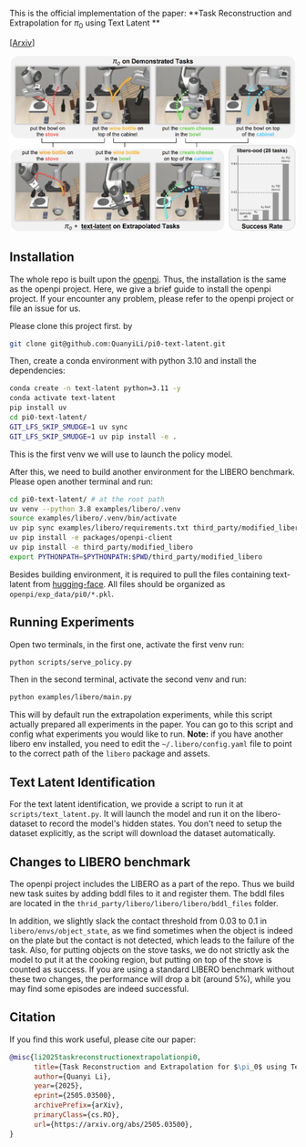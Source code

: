 This is the official implementation of the paper: **Task Reconstruction and Extrapolation for $\pi_0$ using Text Latent
**

[[Arxiv](https://arxiv.org/pdf/2505.03500)]

![img.png](img.png)

## Installation

The whole repo is built upon the [openpi](https://github.com/Physical-Intelligence/openpi). Thus, the
installation is the same as the openpi project.
Here, we give a brief guide to install the openpi project.
If your encounter any problem, please refer to the openpi project or file an issue for us.

Please clone this project first.
by

```bash
git clone git@github.com:QuanyiLi/pi0-text-latent.git
````

Then, create a conda environment with python 3.10 and install the dependencies:

```bash
conda create -n text-latent python=3.11 -y
conda activate text-latent
pip install uv
cd pi0-text-latent/
GIT_LFS_SKIP_SMUDGE=1 uv sync
GIT_LFS_SKIP_SMUDGE=1 uv pip install -e .
```

This is the first venv we will use to launch the policy model.

After this, we need to build another environment for the LIBERO benchmark. Please open another terminal and run:

```bash
cd pi0-text-latent/ # at the root path
uv venv --python 3.8 examples/libero/.venv
source examples/libero/.venv/bin/activate
uv pip sync examples/libero/requirements.txt third_party/modified_libero/requirements.txt --extra-index-url https://download.pytorch.org/whl/cu113 --index-strategy=unsafe-best-match
uv pip install -e packages/openpi-client
uv pip install -e third_party/modified_libero
export PYTHONPATH=$PYTHONPATH:$PWD/third_party/modified_libero
```

Besides building environment, it is required to pull the files containing text-latent
from [hugging-face](https://huggingface.co/datasets/Shady0057/pi0-text-latent).
All files should be organized as `openpi/exp_data/pi0/*.pkl`.

## Running Experiments

Open two terminals, in the first one, activate the first venv run:

```bash
python scripts/serve_policy.py
```

Then in the second terminal, activate the second venv and run:

```bash
python examples/libero/main.py
```

This will by default run the extrapolation experiments, while this script actually prepared all experiments in the
paper.
You can go to this script and config what experiments you would like to run.
**Note:** if you have another libero env installed, you need to edit the ```~/.libero/config.yaml``` file to point to
the correct path of the `libero` package and assets.

## Text Latent Identification

For the text latent identification, we provide a script to run it at `scripts/text_latent.py`.
It will launch the model and run it on the libero-dataset to record the model's hidden states.
You don't need to setup the dataset explicitly, as the script will download the dataset automatically.

## Changes to LIBERO benchmark

The openpi project includes the LIBERO as a part of the repo. Thus we build new task suites by adding bddl files to it
and register them. The bddl files are located in the `thrid_party/libero/libero/libero/bddl_files` folder.

In addition, we slightly slack the contact threshold from 0.03 to 0.1 in `libero/envs/object_state`, as we find
sometimes
when the object is indeed on the plate but the contact is not detected, which leads to the failure of the task.
Also, for putting objects on the stove tasks, we do not strictly ask the model to put it at the cooking region,
but putting on top of the stove is counted as success.
If you are using a standard LIBERO benchmark without these two changes, the performance will drop a bit (around 5%),
while you may find some episodes are indeed successful.

## Citation

If you find this work useful, please cite our paper:

```bibtex
@misc{li2025taskreconstructionextrapolationpi0,
      title={Task Reconstruction and Extrapolation for $\pi_0$ using Text Latent}, 
      author={Quanyi Li},
      year={2025},
      eprint={2505.03500},
      archivePrefix={arXiv},
      primaryClass={cs.RO},
      url={https://arxiv.org/abs/2505.03500}, 
}
```